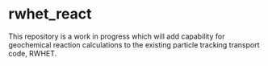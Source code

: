 # rwhet_react

This repository is a work in progress which will add capability for geochemical reaction calculations to the existing particle tracking transport code, RWHET.
